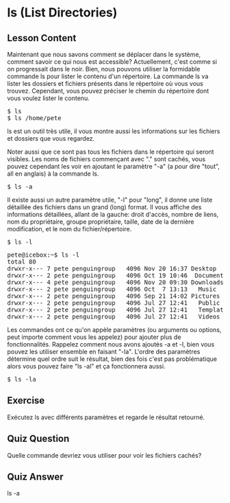 # ls (List Directories)

## Lesson Content

Maintenant que nous savons comment se déplacer dans le système, comment savoir ce qui nous est accessible? Actuellement, c'est comme si on progressait dans le noir. Bien, nous pouvons utiliser la formidable commande ls pour lister le contenu d'un répertoire. La commande ls va lister les dossiers et fichiers présents dans le répertoire où vous vous trouvez. Cependant, vous pouvez préciser le chemin du répertoire dont vous voulez lister le contenu.

<pre>$ ls
$ ls /home/pete</pre>

ls est un outil très utile, il vous montre aussi les informations sur les fichiers et dossiers que vous regardez.

Noter aussi que ce sont pas tous les fichiers dans le répertoire qui seront visibles. Les noms de fichiers commençant avec "." sont cachés, vous pouvez cependant les voir en ajoutant le paramètre "-a" (a pour dire "tout", all en anglais) à la commande ls.

<pre>$ ls -a</pre>

Il existe aussi un autre paramètre utile, "-l" pour "long", il donne une liste détaillée des fichiers dans un grand (long) format. Il vous affiche des informations détaillées, allant de la gauche: droit d'accès, nombre de liens, nom du propriétaire, groupe propriétaire, taille, date de la dernière modification, et le nom du fichier/répertoire. 

<pre>$ ls -l</pre>

<pre>pete@icebox:~$ ls -l
total 80
drwxr-x--- 7 pete penguingroup   4096 Nov 20 16:37 Desktop
drwxr-x--- 2 pete penguingroup   4096 Oct 19 10:46  Documents
drwxr-x--- 4 pete penguingroup   4096 Nov 20 09:30 Downloads
drwxr-x--- 2 pete penguingroup   4096 Oct  7 13:13   Music
drwxr-x--- 2 pete penguingroup   4096 Sep 21 14:02 Pictures
drwxr-x--- 2 pete penguingroup   4096 Jul 27 12:41   Public
drwxr-x--- 2 pete penguingroup   4096 Jul 27 12:41   Templates
drwxr-x--- 2 pete penguingroup   4096 Jul 27 12:41   Videos</pre>

Les commandes ont ce qu'on appèle paramètres (ou arguments ou options, peut importe comment vous les appelez) pour ajouter plus de fonctionnalités. Rappelez comment nous avons ajoutés -a et -l, bien vous pouvez les utiliser ensemble en faisant "-la". L'ordre des paramètres détermine quel ordre suit le résultat, bien des fois c'est pas problématique alors vous pouvez faire "ls -al" et ça fonctionnera aussi.

<pre>$ ls -la</pre>

## Exercise

Exécutez ls avec différents paramètres et regarde le résultat retourné.

## Quiz Question

Quelle commande devriez vous utiliser pour voir les fichiers cachés?

## Quiz Answer

ls -a
